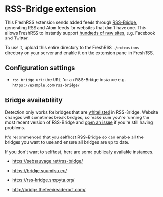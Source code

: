 # RSS-Bridge extension

This FreshRSS extension sends added feeds through [RSS-Bridge](https://github.com/rss-bridge/rss-bridge), generating RSS and Atom feeds for websites that don't have one. This allows FreshRSS to instantly support [hundreds of new sites](https://github.com/RSS-Bridge/rss-bridge/tree/master/bridges), e.g. Facebook and Twitter.

To use it, upload this entire directory to the FreshRSS `./extensions` directory on your server and enable it on the extension panel in FreshRSS.

## Configuration settings

* `rss_bridge_url`: the URL for an RSS-Bridge instance e.g. `https://example.com/rss-bridge/`

## Bridge availablility

Detection only works for bridges that are [whitelisted](https://github.com/RSS-Bridge/rss-bridge/wiki/Whitelisting) in RSS-Bridge. Website changes will sometimes break bridges, so make sure you're running the most recent version of RSS-Bridge and [open an issue](https://github.com/RSS-Bridge/rss-bridge/issues) if you're still having problems.

It's recommended that you [selfhost RSS-Bridge](https://github.com/RSS-Bridge/rss-bridge/wiki/Installation) so can enable all the bridges you want to use and ensure all bridges are up to date.

If you don't want to selfhost, here are some publically available instances.

* https://sebsauvage.net/rss-bridge/

* https://bridge.suumitsu.eu/

* https://rss-bridge.snopyta.org/

* http://bridge.thefeedreaderbot.com/
